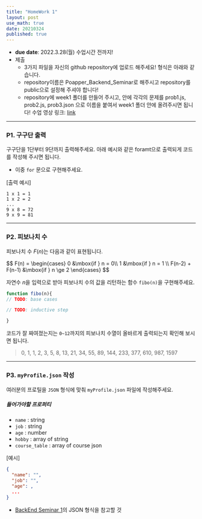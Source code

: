 ```yaml
---
title: "HomeWork 1"
layout: post
use_math: true
date: 20210324
published: true
---
```


- **due date**: 2022.3.28(월) 수업시간 전까지!
- 제출
  - 3가지 파일을 자신의 github repository에 업로드 해주세요! 형식은 아래와 같습니다.
  - repository이름은 Poapper_Backend_Seminar로 해주시고 repository를 public으로 설정해 주셔야 합니다!
  - repository에 week1 폴더를 만들어 주시고, 안에 각각의 문제를 prob1.js, prob2.js, prob3.json 으로 이름을 붙여서 week1 폴더 안에 올려주시면 됩니다!
수업 영상 링크: [link](https://drive.google.com/file/d/1lI4h0LR1TLJdxs9FmRNhPoS99wNeWnZy/view?usp=sharing)
<hr>

### P1. 구구단 출력
구구단을 1단부터 9단까지 출력해주세요. 아래 예시와 같은 foramt으로 출력되게 코드를 작성해 주시면 됩니다.

- 이중 `for` 문으로 구현해주세요.

[출력 예시]
``` shell
1 x 1 = 1
1 x 2 = 2
...
9 x 8 = 72
9 x 9 = 81
```

<hr>

### P2. 피보나치 수
피보나치 수 $F(n)$는 다음과 같이 표현됩니다.

<div>
$$
F(n) = \begin{cases}
      0 &\mbox{if } n = 0\\
      1 &\mbox{if } n = 1 \\
      F(n-2) + F(n-1) &\mbox{if } n \ge 2
      \end{cases}
$$
</div>

자연수 $n$을 입력으로 받아 피보나치 수의 값을 리턴하는 함수 `fibo(n)`을 구현해주세요.

``` javascript
function fibo(n){
// TODO: base cases

// TODO: inductive step

}
```
코드가 잘 짜여졌는지는 `0~12`까지의 피보나치 수열이 올바르게 출력되는지 확인해 보시면 됩니다.
> 0, 1, 1, 2, 3, 5, 8, 13, 21, 34, 55, 89, 144, 233, 377, 610, 987, 1597

<hr>

### P3. `myProfile.json` 작성

여러분의 프로틸을 `JSON` 형식에 맞춰 `myProfile.json` 파일에 작성해주세요.

##### 들어가야할 프로퍼티
- `name` : string
- `job` : string
- `age` : number
- `hobby` : array of string
- `course_table` : array of course json 

[예시]
``` json
{
  "name": "",
  "job": "",
  "age": ,
  ...
}
```

- [BackEnd Seminar 1]({{site.baseurl}}/2021/03/22/BackEnd-Seminar1.html)의 JSON 형식을 참고할 것